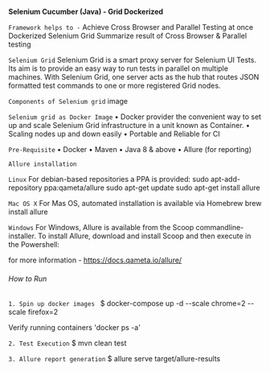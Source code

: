 **Selenium Cucumber (Java) - Grid Dockerized**

`Framework helps to -`
Achieve Cross Browser and Parallel Testing at once
Dockerized Selenium Grid
Summarize result of Cross Browser & Parallel testing

`Selenium Grid`
Selenium Grid is a smart proxy server for Selenium UI Tests. Its aim is to provide an easy way to run tests in parallel on multiple machines.
With Selenium Grid, one server acts as the hub that routes JSON formatted test commands to one or more registered Grid nodes.

`Components of Selenium grid`
image

`Selenium grid as Docker Image`
•	Docker provider the convenient way to set up and scale Selenium Grid infrastructure in a unit known as Container. 
•	Scaling nodes up and down easily
•	Portable and Reliable for CI

`Pre-Requisite`
• Docker
• Maven
• Java 8 & above
• Allure (for reporting)

`Allure installation`

`Linux`
For debian-based repositories a PPA is provided:
sudo apt-add-repository ppa:qameta/allure
sudo apt-get update 
sudo apt-get install allure

`Mac OS X`
For Mas OS, automated installation is available via Homebrew
brew install allure

`Windows`
For Windows, Allure is available from the Scoop commandline-installer.
To install Allure, download and install Scoop and then execute in the Powershell:

for more information - https://docs.qameta.io/allure/

###### How to Run

`1. Spin up docker images `
$ docker-compose up -d --scale chrome=2 --scale firefox=2

Verify running containers 'docker ps -a'

`2. Test Execution`
$ mvn clean test

`3. Allure report generation`
$ allure serve target/allure-results


